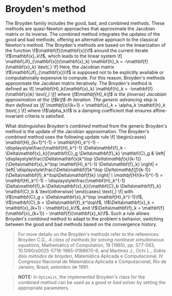 # Broyden's method

The Broyden family includes the good, bad, and combined methods. These methods are quasi-Newton approaches that approximate the Jacobian matrix or its inverse. The combined method integrates the updates of the good and bad methods, offering an alternative approach to the classical Newton's method. The Broyden's methods are based on the linearization of the function \f$\mathbf{f}(\mathbf{x})\f$ around the current iterate \f$\mathbf{x}_k\f$, which leads to the linear system
\f[
  \mathbf{Jf}_{\mathbf{x}}(\mathbf{x}_k) \mathbf{h}_k = -\mathbf{f}(\mathbf{x}_k) \text{.}
\f]
Here, the Jacobian matrix \f$\mathbf{Jf}_{\mathbf{x}}\f$ is supposed not to be explicitly available or computationally expensive to compute. For this reason, Broyden's methods approximate the Jacobian matrix iteratively. The Broyden's method is defined as
\f[
  \mathbf{H}_k(\mathbf{x}_k) \mathbf{h}_k = -\mathbf{f}(\mathbf{x}_k) \text{,}
\f]
where \f$\mathbf{H}_k\f$ is the (inverse) Jacobian approximation at the \f$k\f$-th iteration. The generic advancing step is then defined as
\f[
  \mathbf{x}_{k+1} = \mathbf{x}_k + \alpha_k \mathbf{h}_k \text{.}
\f]
where \f$\alpha_k\f$ is a damping coefficient that ensures affine-invariant criteria is satisfied.

What distinguishes Broyden's *combined* method from the generic Broyden's method is the update of the Jacobian approximation. The Broyden's *combined* method uses the following update rule
\f[
  \begin{cases}
    \mathbf{H}_{k+1}^{-1} = \mathbf{H}_k^{-1} - \displaystyle\frac{\mathbf{H}_k^{-1} \Delta\mathbf{f}_k - \Delta\mathbf{x}_k}{\mathbf{C}_g \Delta\mathbf{f}_k} \mathbf{C}_g  &
    \left\| \displaystyle\frac{\Delta\mathbf{x}_k^\top \Delta\mathbf{x}_{k-1}}{\Delta\mathbf{x}_k^\top \mathbf{H}_k^{-1} \Delta\mathbf{f}_k} \right\| < \left\| \displaystyle\frac{\Delta\mathbf{f}_k^\top  \Delta\mathbf{f}_{k-1}}{\Delta\mathbf{f}_k^\top\Delta\mathbf{f}_k} \right\| \\
    \mathbf{H}_{k+1}^{-1} = \mathbf{H}_k^{-1} - \displaystyle\frac{\mathbf{H}_k^{-1} \Delta\mathbf{f}_k-\Delta\mathbf{x}_k}{\mathbf{C}_b \Delta\mathbf{f}_k} \mathbf{C}_b &
    \text{otherwise}
  \end{cases} \text{,}
\f]
with \f$\mathbf{C}_g = \Delta\mathbf{x}_k^\top \mathbf{H}_k^{-1}\f$, \f$\mathbf{C}_b = \Delta\mathbf{f}_k^\top\f$, \f$\Delta\mathbf{x}_k = \mathbf{x}_{k+1} - \mathbf{x}_k\f$, and \f$\Delta\mathbf{f}_k = \mathbf{f}(\mathbf{x}_{k+1}) - \mathbf{f}(\mathbf{x}_k)\f$. Such a rule allows Broyden's *combined* method to adapt to the problem's behavior, switching between the good and bad methods based on the convergence history.

> For more details on the Broyden's methods refer to the references: Broyden C.G., *A class of methods for solving nonlinear simultaneous equations*, Mathematics of Computation, 19 (1965), pp. 577-593, 10.1090/s0025-5718-1965-0198670-6, and Martinez J., Ochi L., *Sobre dois métodos de broyden*, Matemática Aplicada e Computacional, IV Congresso Nacional de Matemática Aplicada e Computacional, Rio de Janeiro, Brasil, setembro de 1981.

> **NOTE:** In `Optimist`, the implemented Broyden's class for the *combined* method can be used as a *good* or *bad* solver by setting the appropriate parameters.
